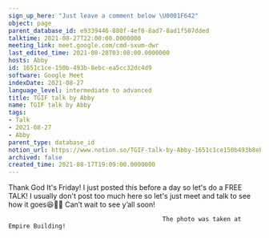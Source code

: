 ```yaml
---
sign_up_here: "Just leave a comment below \U0001F642"
object: page
parent_database_id: e9339446-880f-4ef0-8ad7-8ad1f507dded
talktime: 2021-08-27T22:00:00.0000000
meeting_link: meet.google.com/cmd-sxum-dwr
last_edited_time: 2021-08-28T03:08:00.0000000
hosts: Abby
id: 1651c1ce-150b-493b-8ebc-ea5cc32dc4d9
software: Google Meet
indexDate: 2021-08-27
language_level: intermediate to advanced
title: TGIF talk by Abby
name: TGIF talk by Abby
tags:
- Talk
- 2021-08-27
- Abby
parent_type: database_id
notion_url: https://www.notion.so/TGIF-talk-by-Abby-1651c1ce150b493b8ebcea5cc32dc4d9
archived: false
created_time: 2021-08-17T19:09:00.0000000
---
```




Thank God It's Friday! I just posted this before a day so let's do a FREE TALK!
I usually don't post too much here so let's just meet and talk to see how it goes😆👍🏻
Can’t wait to see y’all soon!



                                               The photo was taken at Empire Building!












